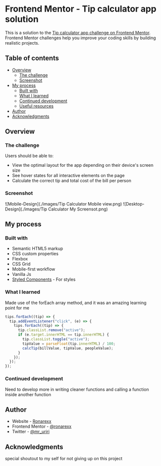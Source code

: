 # Frontend Mentor - Tip calculator app solution

This is a solution to the [Tip calculator app challenge on Frontend Mentor](https://www.frontendmentor.io/challenges/tip-calculator-app-ugJNGbJUX). Frontend Mentor challenges help you improve your coding skills by building realistic projects.

## Table of contents

- [Overview](#overview)
  - [The challenge](#the-challenge)
  - [Screenshot](#screenshot)
- [My process](#my-process)
  - [Built with](#built-with)
  - [What I learned](#what-i-learned)
  - [Continued development](#continued-development)
  - [Useful resources](#useful-resources)
- [Author](#author)
- [Acknowledgments](#acknowledgments)

## Overview

### The challenge

Users should be able to:

- View the optimal layout for the app depending on their device's screen size
- See hover states for all interactive elements on the page
- Calculate the correct tip and total cost of the bill per person

### Screenshot

![Mobile-Design](./images/Tip Calculator Mobile view.png)
![Desktop-Design](./images/Tip Calculator My Screensot.png)

## My process

### Built with

- Semantic HTML5 markup
- CSS custom properties
- Flexbox
- CSS Grid
- Mobile-first workflow
- Vanilla Js
- [Styled Components](https://styled-components.com/) - For styles

### What I learned

Made use of the forEach array method, and it was an amazing learning point for me

```js
tips.forEach((tip) => {
  tip.addEventListener("click", (e) => {
    tips.forEach((tip) => {
      tip.classList.remove("active");
      if (e.target.innerHTML == tip.innerHTML) {
        tip.classList.toggle("active");
        tipValue = parseFloat(tip.innerHTML) / 100;
        calcTip(billValue, tipValue, peopleValue);
      }
    });
  });
});
```

### Continued development

Need to develop more in writing cleaner functions and calling a function inside another function

## Author

- Website - [Ronarexx](https://github.com/Ronarexx)
- Frontend Mentor - [@ronarexx](https://www.frontendmentor.io/profile/Ronarexx)
- Twitter - [@mr_uriri](https://www.twitter.com/Mr_uriri)

## Acknowledgments

special shoutout to my self for not giving up on this project
